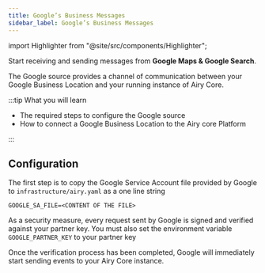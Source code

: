 ```yaml
---
title: Google’s Business Messages
sidebar_label: Google’s Business Messages
---
```


import Highlighter from "@site/src/components/Highlighter";

<Highlighter>

Start receiving and sending messages from **Google Maps & Google Search**.

</Highlighter>

The Google source provides a channel of communication between your Google
Business Location and your running instance of Airy Core.

:::tip What you will learn

- The required steps to configure the Google source
- How to connect a Google Business Location to the Airy core Platform

:::

## Configuration

The first step is to copy the Google Service Account file provided by Google to
`infrastructure/airy.yaml` as a one line string

```
GOOGLE_SA_FILE=<CONTENT OF THE FILE>
```

As a security measure, every request sent by Google is signed and verified
against your partner key. You must also set the environment variable
`GOOGLE_PARTNER_KEY` to your partner key

Once the verification process has been completed, Google will immediately start
sending events to your Airy Core instance.
